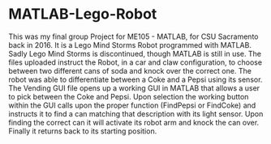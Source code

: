 # MATLAB-Lego-Robot
This was my final group Project for ME105 - MATLAB, for CSU Sacramento back in 2016.
It is a Lego Mind Storms Robot programmed with MATLAB. Sadly Lego Mind Storms is discontinued, though MATLAB is still in use.
The files uploaded instruct the Robot, in a car and claw configuration, to choose between two different cans of soda and knock over the correct one.
The robot was able to differentiate between a Coke and a Pepsi using its sensor.
The Vending GUI file opens up a working GUI in MATLAB that allows a user to pick between the Coke and Pepsi.
Upon selection the working button within the GUI calls upon the proper function (FindPepsi or FindCoke) and instructs it to find a can matching that description with its light sensor.
Upon finding the correct can it will activate its robot arm and knock the can over.
Finally it returns back to its starting position.
